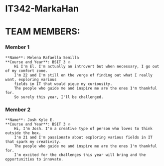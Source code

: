 # IT342-MarkaHan

# TEAM MEMBERS:

### Member 1
    **Name**: Melena Rafaella Semilla
    **Course and Year**: BSIT 3 🔥
        Hi I'm El. I'm actually an introvert but when necessary, I go out of my comfort zone. 
        I'm 22 and I'm still on the verge of finding out what I really want, exploring various
        fields in IT that would pique my curiousity.
        The people who guide me and inspire me are the ones I'm thankful for. 
        So surely this year, I'll be challenged.

### Member 2
    **Name**: Josh Kyle E.
    **Course and Year**: BSIT 3 🔥
        Hi, I'm Josh. I'm a creative type of person who loves to think outside the box.
        I'm 21 and I'm passionate about exploring various fields in IT that spark my creativity.
        The people who guide me and inspire me are the ones I'm thankful for.
        I'm excited for the challenges this year will bring and the opportunities to innovate.